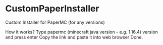 # CustomPaperInstaller
Custom Installer for PaperMC (for any versions)

How it works?
Type papermc (minecraft java version -  e.g. 1.16.4) version and press enter
Copy the link and paste it into web browser
Done.
